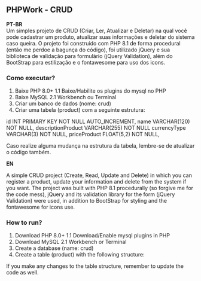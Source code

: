 ## PHPWork - CRUD

**PT-BR**  
Um simples projeto de CRUD (Criar, Ler, Atualizar e Deletar) na qual você pode cadastrar um produto, atualizar suas informações
e deletar do sistema caso queira. O projeto foi construido com PHP 8.1 de forma procedural (então me perdoe a bagunça do código),
foi utilizado jQuery e sua biblioteca de validação para formulário (jQuery Validation), além do BootStrap para estilização e o
fontawesome para uso dos icons.

### Como executar?

1. Baixe PHP 8.0+
    1.1 Baixe/Habilite os plugins do mysql no PHP
2. Baixe MySQL
    2.1 Workbench ou Terminal
3. Criar um banco de dados (nome: crud)
4. Criar uma tabela (product) com a seguinte estrutura:  

id INT PRIMARY KEY NOT NULL AUTO_INCREMENT,
name VARCHAR(120) NOT NULL,
descriptionProduct VARCHAR(255) NOT NULL
currencyType VARCHAR(3) NOT NULL,
priceProduct FLOAT(5,2) NOT NULL,

Caso realize alguma mudança na estrutura da tabela, lembre-se de atualizar o código também.

**EN**  

A simple CRUD project (Create, Read, Update and Delete) in which you can register a product, update your information
and delete from the system if you want. The project was built with PHP 8.1 procedurally (so forgive me for the code mess),
jQuery and its validation library for the form (jQuery Validation) were used, in addition to BootStrap for styling and the
fontawesome for icons use.

### How to run?

1. Download PHP 8.0+
     1.1 Download/Enable mysql plugins in PHP
2. Download MySQL
     2.1 Workbench or Terminal
3. Create a database (name: crud)
4. Create a table (product) with the following structure:  

If you make any changes to the table structure, remember to update the code as well.
